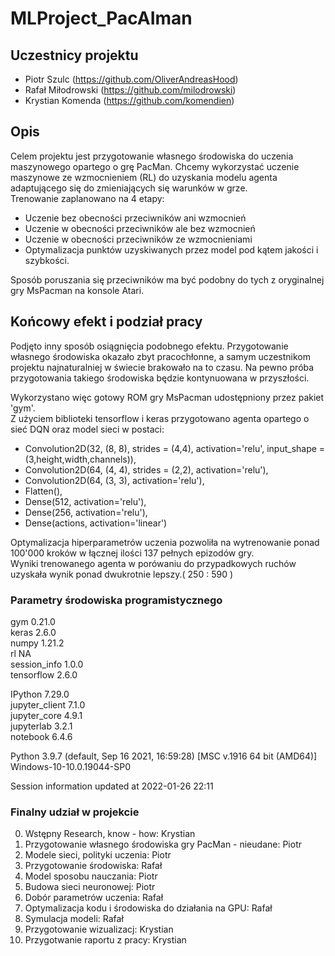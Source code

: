 # MLProject_PacAIman
## Uczestnicy projektu
- Piotr Szulc (https://github.com/OliverAndreasHood)  
- Rafał Miłodrowski (https://github.com/milodrowski)  
- Krystian Komenda (https://github.com/komendien)  

## Opis
Celem projektu jest przygotowanie własnego środowiska do uczenia maszynowego opartego o grę PacMan. Chcemy wykorzystać uczenie maszynowe ze wzmocnieniem (RL) do uzyskania modelu agenta adaptującego się do zmieniających się warunków w grze.  
Trenowanie zaplanowano na 4 etapy:  
- Uczenie bez obecności przeciwników ani wzmocnień  
- Uczenie w obecności przeciwników ale bez wzmocnień  
- Uczenie w obecności przeciwników ze wzmocnieniami  
- Optymalizacja punktów uzyskiwanych przez model pod kątem jakości i szybkości.  

Sposób poruszania się przeciwników ma być podobny do tych z oryginalnej gry MsPacman na konsole Atari.  

## Końcowy efekt i podział pracy  
Podjęto inny sposób osiągnięcia podobnego efektu. Przygotowanie własnego środowiska okazało zbyt pracochłonne, a samym uczestnikom projektu najnaturalniej w świecie brakowało na to czasu. Na pewno próba przygotowania takiego środowiska będzie kontynuowana w przyszłości.  

Wykorzystano więc gotowy ROM gry MsPacman udostępniony przez pakiet 'gym'.  
Z użyciem biblioteki tensorflow i keras przygotowano agenta opartego o sieć DQN oraz model sieci w postaci:  
- Convolution2D(32, (8, 8), strides = (4,4), activation='relu', input_shape = (3,height,width,channels)),  
- Convolution2D(64, (4, 4), strides = (2,2), activation='relu'),  
- Convolution2D(64, (3, 3), activation='relu'),  
- Flatten(),  
- Dense(512, activation='relu'),  
- Dense(256, activation='relu'),  
- Dense(actions, activation='linear')  

Optymalizacja hiperparametrów uczenia pozwoliła na wytrenowanie ponad 100'000 kroków w łącznej ilości 137 pełnych epizodów gry.  
Wyniki trenowanego agenta w porówaniu do przypadkowych ruchów uzyskała wynik ponad dwukrotnie lepszy.( 250 : 590 )  

### Parametry środowiska programistycznego   
gym                 0.21.0  
keras               2.6.0  
numpy               1.21.2  
rl                  NA  
session_info        1.0.0  
tensorflow          2.6.0  

IPython             7.29.0  
jupyter_client      7.1.0  
jupyter_core        4.9.1  
jupyterlab          3.2.1  
notebook            6.4.6  

Python 3.9.7 (default, Sep 16 2021, 16:59:28) [MSC v.1916 64 bit (AMD64)]  
Windows-10-10.0.19044-SP0  

Session information updated at 2022-01-26 22:11  

### Finalny udział w projekcie
0. Wstępny Research, know - how: Krystian  
1. Przygotowanie własnego środowiska gry PacMan - nieudane: Piotr  
2. Modele sieci, polityki uczenia: Piotr  
3. Przygotowanie środowiska: Rafał  
3. Model sposobu nauczania: Piotr  
4. Budowa sieci neuronowej: Piotr  
6. Dobór parametrów uczenia: Rafał  
7. Optymalizacja kodu i środowiska do działania na GPU: Rafał  
8. Symulacja modeli: Rafał  
9. Przygotowanie wizualizacj: Krystian  
10. Przygotwanie raportu z pracy: Krystian  
